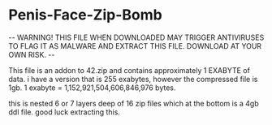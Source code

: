 # Penis-Face-Zip-Bomb
-- WARNING! THIS FILE WHEN DOWNLOADED MAY TRIGGER ANTIVIRUSES TO FLAG IT AS MALWARE AND EXTRACT THIS FILE. DOWNLOAD AT YOUR OWN RISK. --


This file is an addon to 42.zip and contains approximately 1 EXABYTE of data. i have a version that is 255 exabytes, however the compressed file is 1gb. 
1 exabyte = 1,152,921,504,606,846,976 bytes. 

this is nested 6 or 7 layers deep of 16 zip files which at the bottom is a 4gb ddl file. good luck extracting this.

